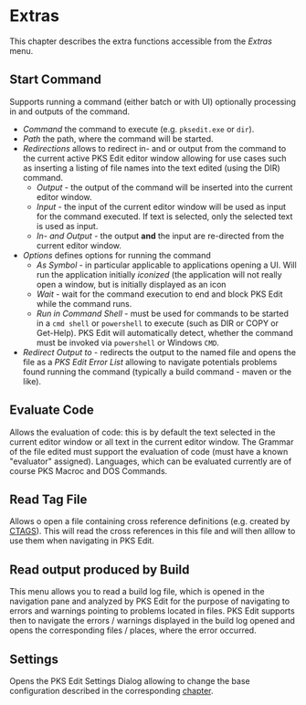 # Extras

This chapter describes the extra functions accessible from the _Extras_ menu.

## Start Command

Supports running a command (either batch or with UI) optionally processing in and outputs of the command.

- _Command_ the command to execute (e.g. `pksedit.exe` or `dir`).
- _Path_ the path, where the command will be started.
- _Redirections_ allows to redirect in- and or output from the command to the current active PKS Edit editor window allowing for use cases such as
  inserting a listing of file names into the text edited (using the DIR) command.
  - _Output_ - the output of the command will be inserted into the current editor window.
  - _Input_ - the input of the current editor window will be used as input for the command executed. If text is selected, only the selected text is used as input.
  - _In- and Output_ - the output **and** the input are re-directed from the current editor window.
- _Options_ defines options for running the command
  - _As Symbol_ - in particular applicable to applications opening a UI. Will run the application initially *iconized* (the application will
	not really open a window, but is initially displayed as an icon
  - <a name="start-command-wait"></a>_Wait_ - wait for the command execution to end and block PKS Edit while the command runs.
  - <a name="start-command-run-in-shell"></a>_Run in Command Shell_ - must be used for commands to be started in a `cmd shell` or `powershell` to execute (such as DIR or COPY or Get-Help).
	PKS Edit will automatically detect, whether the command must be invoked via `powershell` or Windows `CMD`.
- <a name="start-command-output"></a>_Redirect Output to_ - redirects the output to the named file and opens the file as a
  _PKS Edit Error List_ allowing to navigate potentials problems found running the command (typically a build command - maven or the like).

## Evaluate Code

Allows the evaluation of code: this is by default the text selected in the current editor window or all text in the current editor window. 
The Grammar of the file edited must support the evaluation of code (must have a known "evaluator" assigned). Languages, which can be evaluated
currently are of course PKS Macroc and DOS Commands.

## Read Tag File

Allows o open a file containing cross reference definitions (e.g. created by [CTAGS](https://docs.ctags.io/en/latest/index.html)). This
will read the cross references in this file and will then alllow to use them when navigating in PKS Edit.

## Read output produced by Build

This menu allows you to read a build log file, which is opened in the navigation pane and analyzed by PKS Edit for the purpose of navigating
to errors and warnings pointing to problems located in files. PKS Edit supports then to navigate the errors / warnings displayed in
the build log opened and opens the corresponding files / places, where the error occurred.

## Settings

Opens the PKS Edit Settings Dialog allowing to change the base configuration described in the corresponding 
[chapter](configuration.md).





